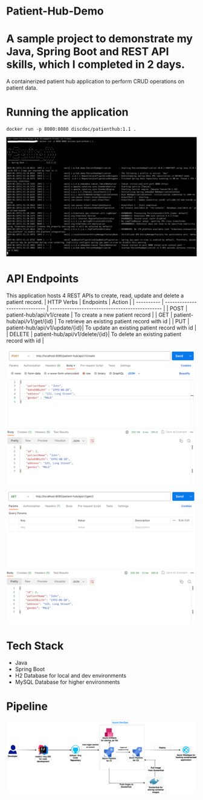 # Patient-Hub-Demo
# A sample project to demonstrate my Java, Spring Boot and REST API skills, which I completed in 2 days.
A containerized patient hub application to perform CRUD operations on patient data.

# Running the application
```shell
docker run -p 8080:8080 discdoc/patienthub:1.1 .
```
![Docker App.png](Images/DockerApp.png)

# API Endpoints
This application hosts 4 REST APIs to create, read, update and delete a patient record.
| HTTP Verbs |          Endpoints            |       Action                                   |
| ---------- | ----------------------------- | ---------------------------------------------- |
|    POST    | patient-hub/api/v1/create     | To create a new patient record                 |
|    GET     | patient-hub/api/v1/get/{id}   | To retrieve an existing patient record with id |
|    PUT     | patient-hub/api/v1/update/{id}| To update an existing patient record with id   |
|    DELETE  | patient-hub/api/v1/delete/{id}| To delete an existing patient record with id   |

![Create Patient.png](Images/CreatePatient.png)

![Get Patient.png](Images/GetPatient.png)

# Tech Stack
* Java
* Spring Boot
* H2 Database for local and dev environments
* MySQL Database for higher environments

# Pipeline
![img.png](Images/Architecture.png)
